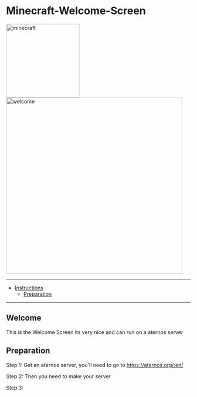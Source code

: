 # Minecraft-Welcome-Screen
<img src="https://en.wikipedia.org/wiki/File:Minecraft_cover.png" alt="minecraft" width="200"/>



<img src="https://github.com/Cryptic-Minute/Minecraft_1.12.2_Welcome_Screen/blob/master/Important/4fjfgw.gif" alt="welcome" width="480"/>
<hr>
<!-- ----------------------------------------------------------------------- -->

* [Instructions](#instructions)
    * [Preparation](#preparation)
    
<hr>    
<!-- ----------------------------------------------------------------------- -->

## Welcome 
This is the Welcome Screen its very nice and can run on a aternos server

## Preparation 
   Step 1: Get an aternos server, you'll need to go to https://aternos.org/:en/
   
   Step 2: Then you need to make your server
  
   Step 3: 



